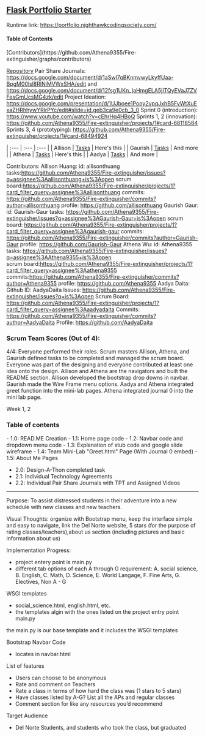 ## [Flask Portfolio Starter](https://nighthawkcodingsociety.com/projectsearch/details/Flask%20Portfolio%20Starter)
Runtime link: https://portfolio.nighthawkcodingsociety.com/


<h4>Table of Contents</h4>
[Contributors](https://github.com/Athena9355/Fire-extinguisher/graphs/contributors)

[Repository](https://github.com/Athena9355/Fire-extinguisher/projects/1)
Pair Share Journals: https://docs.google.com/document/d/1aSwI7qBKnmvwyLkyffUaa-BpgM00lsl8RINiMVWxSHA/edit and https://docs.google.com/document/d/12fsg1UKn_jaHmgELA5jITQyEVaJ7ZVFesGmUcsMG4zk/edit
Project Ideation: https://docs.google.com/presentation/d/1UJboee1Pooy2vpqJxhB5FvWtXuExaZHRhhywYRlrPYc/edit#slide=id.geb3ca9e0cb_3_0
Sprint 0 (introduction): https://www.youtube.com/watch?v=cEhrHq4HBoQ
Sprints 1, 2 (innovation): https://github.com/Athena9355/Fire-extinguisher/projects/1#card-68118584
Sprints 3, 4 (prototyping): https://github.com/Athena9355/Fire-extinguisher/projects/1#card-68494924

| :---        | :---        | :---          |
| Allison     | [Tasks](https://github.com/Athena9355/Fire-extinguisher/issues?q=assignee%3Aallisonthuang+is%3Aopen) | Here's this   |
| Gaurish     | [Tasks](https://github.com/Athena9355/Fire-extinguisher/issues?q=assignee%3AGaurish-Gaur+is%3Aopen) | And more      |
| Athena      | [Tasks](https://github.com/Athena9355/Fire-extinguisher/issues?q=assignee%3AAthena9355+is%3Aopen   ) | Here's this   |
| Aadya       | [Tasks](https://github.com/Athena9355/Fire-extinguisher/issues?q=is%3Aopen) | And more      |

Contributors:
  Allison Huang: 
    id: allisonthuang
    tasks:https://github.com/Athena9355/Fire-extinguisher/issues?q=assignee%3Aallisonthuang+is%3Aopen
    scrum board:https://github.com/Athena9355/Fire-extinguisher/projects/1?card_filter_query=assignee%3Aallisonthuang
    commits: https://github.com/Athena9355/Fire-extinguisher/commits?author=allisonthuang
    profile: https://github.com/allisonthuang
  Gaurish Gaur: 
    id: Gaurish-Gaur
    tasks: https://github.com/Athena9355/Fire-extinguisher/issues?q=assignee%3AGaurish-Gaur+is%3Aopen
    scrum board: https://github.com/Athena9355/Fire-extinguisher/projects/1?card_filter_query=assignee%3Agaurish-gaur
    commits: https://github.com/Athena9355/Fire-extinguisher/commits?author=Gaurish-Gaur
    profile: https://github.com/Gaurish-Gaur
  Athena Wu: 
    id: Athena9355
    tasks: https://github.com/Athena9355/Fire-extinguisher/issues?q=assignee%3AAthena9355+is%3Aopen    
    scrum board:https://github.com/Athena9355/Fire-extinguisher/projects/1?card_filter_query=assignee%3Aathena9355
    commits:https://github.com/Athena9355/Fire-extinguisher/commits?author=Athena9355
    profile: https://github.com/Athena9355
  Aadya Daita: 
    Github ID: AadyaDaita
    Issues: https://github.com/Athena9355/Fire-extinguisher/issues?q=is%3Aopen
    Scrum Board: https://github.com/Athena9355/Fire-extinguisher/projects/1?card_filter_query=assignee%3Aaadyadaita
    Commits:  https://github.com/Athena9355/Fire-extinguisher/commits?author=AadyaDaita
    Profile: https://github.com/AadyaDaita













<h3>Scrum Team Scores (Out of 4):</h3>
4/4: Everyone performed their roles. Scrum masters Allison, Athena,
and Gaurish defined tasks to be completed and managed the scrum board.
Everyone was part of the designing and everyone contributed at least one idea onto the design.
Allison and Athena are the navigators and built the README section. Allison developed the bootstrap drop downs in navbar.
Gaurish made the Wire Frame menu options. Aadya and Athena integrated greet function into the mini-lab pages.
Athena integrated journal 0 into the mini lab page.

Week 1, 2
<h3>Table of contents</h3>
- 1.0: READ.ME Creation
- 1.1: Home page code
- 1.2: Navbar code and dropdown menu code
- 1.3: Explanation of stub code and google slide wireframe
- 1.4: Team Mini-Lab "Greet.html" Page (With Journal 0 embed)
- 1.5: About Me Pages

- 2.0: Design-A-Thon completed task
- 2.1: Individual Technology Agreements
- 2.2: Individual Pair Share Journals with TPT and Assigned Videos

***
Purpose: To assist distressed students in their adventure into a new schedule with new classes and new teachers.

Visual Thoughts: organize with Bootstrap menu, keep the interface simple and easy to navigate, link the Del Norte website, 5 stars (for the purpose of rating classes/teachers),about us section (including pictures and basic information about us)

Implementation Progress: 
- project entery point is main.py
- different tab options of each A through G requirement: A. social science, B. English, C. Math, D. Science, E. World Langage, F. Fine Arts, G. Electives, Non A - G

WSGI templates
- social_science.html, english.html, etc.
- the templates algin with the ones listed on the project entry point main.py

the main.py is our base template and it includes the WSGI templates

Bootstrap Navbar Code
- locates in navbar.html

List of features
- Users can choose to be anonymous
- Rate and comment on Teachers
- Rate a class in terms of how hard the class was (1 stars to 5 stars)
- Have classes listed by A-G? List all the APs and regular classes
- Comment section for like any resources you’d recommend

Target Audience
- Del Norte Students, and students who took the class, but graduated
